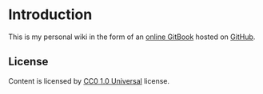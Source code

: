 # Introduction

This is my personal wiki in the form of an 
[online GitBook](https://wiki.dewaka.com) hosted on [GitHub](https://github.com/dewaka/wiki).

## License

Content is licensed by 
[CC0 1.0 Universal](https://creativecommons.org/publicdomain/zero/1.0/legalcode) license.

